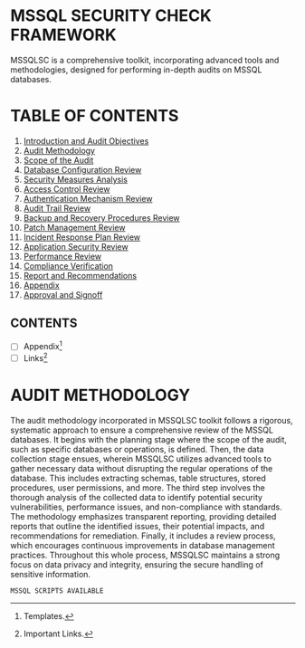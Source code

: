 # MSSQL SECURITY CHECK FRAMEWORK

MSSQLSC is a comprehensive toolkit, incorporating advanced tools and methodologies, designed for performing in-depth audits on MSSQL databases.

# TABLE OF CONTENTS

1. [Introduction and Audit Objectives](#introduction-and-audit-objectives)
2. [Audit Methodology](#audit-methodology)
3. [Scope of the Audit](#scope-of-the-audit)
4. [Database Configuration Review](#database-configuration-review)
5. [Security Measures Analysis](#security-measures-analysis)
6. [Access Control Review](#access-control-review)
7. [Authentication Mechanism Review](#authentication-mechanism-review)
8. [Audit Trail Review](#audit-trail-review)
9. [Backup and Recovery Procedures Review](#backup-and-recovery-procedures-review)
10. [Patch Management Review](#patch-management-review)
11. [Incident Response Plan Review](#incident-response-plan-review)
12. [Application Security Review](#application-security-review)
13. [Performance Review](#performance-review)
14. [Compliance Verification](#compliance-verification)
15. [Report and Recommendations](#report-and-recommendations)
16. [Appendix](#appendix)
17. [Approval and Signoff](#approval-and-signoff)

## CONTENTS
- [ ] Appendix[^1]
- [ ] Links[^2]

# AUDIT METHODOLOGY

The audit methodology incorporated in MSSQLSC toolkit follows a rigorous, systematic approach to ensure a comprehensive review of the MSSQL databases. It begins with the planning stage where the scope of the audit, such as specific databases or operations, is defined. Then, the data collection stage ensues, wherein MSSQLSC utilizes advanced tools to gather necessary data without disrupting the regular operations of the database. This includes extracting schemas, table structures, stored procedures, user permissions, and more. The third step involves the thorough analysis of the collected data to identify potential security vulnerabilities, performance issues, and non-compliance with standards. The methodology emphasizes transparent reporting, providing detailed reports that outline the identified issues, their potential impacts, and recommendations for remediation. Finally, it includes a review process, which encourages continuous improvements in database management practices. Throughout this whole process, MSSQLSC maintains a strong focus on data privacy and integrity, ensuring the secure handling of sensitive information.

```
MSSQL SCRIPTS AVAILABLE
```





[^1]: Templates.
[^2]: Important Links.
